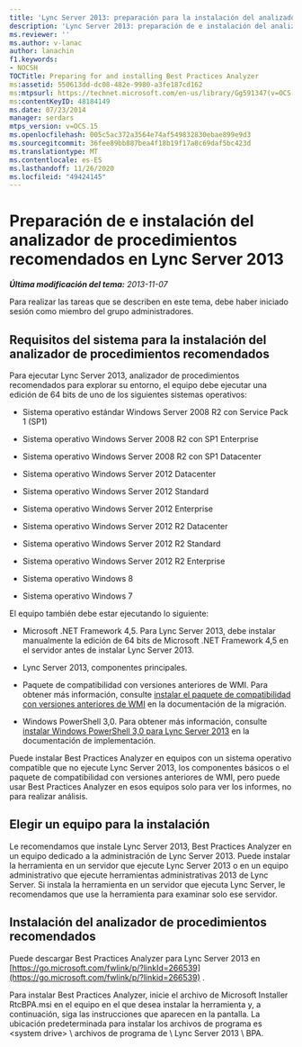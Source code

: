 ```yaml
---
title: 'Lync Server 2013: preparación para la instalación del analizador de procedimientos recomendados'
description: 'Lync Server 2013: preparación de e instalación del analizador de procedimientos recomendados.'
ms.reviewer: ''
ms.author: v-lanac
author: lanachin
f1.keywords:
- NOCSH
TOCTitle: Preparing for and installing Best Practices Analyzer
ms:assetid: 550613dd-dc08-482e-9980-a3fe187cd162
ms:mtpsurl: https://technet.microsoft.com/en-us/library/Gg591347(v=OCS.15)
ms:contentKeyID: 48184149
ms.date: 07/23/2014
manager: serdars
mtps_version: v=OCS.15
ms.openlocfilehash: 005c5ac372a3564e74af549832830ebae899e9d3
ms.sourcegitcommit: 36fee89bb887bea4f18b19f17a8c69daf5bc423d
ms.translationtype: MT
ms.contentlocale: es-ES
ms.lasthandoff: 11/26/2020
ms.locfileid: "49424145"
---
```

# <a name="preparing-for-and-installing-best-practices-analyzer-in-lync-server-2013"></a>Preparación de e instalación del analizador de procedimientos recomendados en Lync Server 2013

<div data-xmlns="http://www.w3.org/1999/xhtml">

<div class="topic" data-xmlns="http://www.w3.org/1999/xhtml" data-msxsl="urn:schemas-microsoft-com:xslt" data-cs="https://msdn.microsoft.com/">

<div data-asp="https://msdn2.microsoft.com/asp">



</div>

<div id="mainSection">

<div id="mainBody">

<span> </span>

_**Última modificación del tema:** 2013-11-07_

Para realizar las tareas que se describen en este tema, debe haber iniciado sesión como miembro del grupo administradores.

<div>

## <a name="system-requirements-for-best-practices-analyzer-installation"></a>Requisitos del sistema para la instalación del analizador de procedimientos recomendados

Para ejecutar Lync Server 2013, analizador de procedimientos recomendados para explorar su entorno, el equipo debe ejecutar una edición de 64 bits de uno de los siguientes sistemas operativos:

  - Sistema operativo estándar Windows Server 2008 R2 con Service Pack 1 (SP1)

  - Sistema operativo Windows Server 2008 R2 con SP1 Enterprise

  - Sistema operativo Windows Server 2008 R2 con SP1 Datacenter

  - Sistema operativo Windows Server 2012 Datacenter

  - Sistema operativo Windows Server 2012 Standard

  - Sistema operativo Windows Server 2012 Enterprise

  - Sistema operativo Windows Server 2012 R2 Datacenter

  - Sistema operativo Windows Server 2012 R2 Standard

  - Sistema operativo Windows Server 2012 R2 Enterprise

  - Sistema operativo Windows 8

  - Sistema operativo Windows 7

El equipo también debe estar ejecutando lo siguiente:

  - Microsoft .NET Framework 4,5. Para Lync Server 2013, debe instalar manualmente la edición de 64 bits de Microsoft .NET Framework 4,5 en el servidor antes de instalar Lync Server 2013.

  - Lync Server 2013, componentes principales.

  - Paquete de compatibilidad con versiones anteriores de WMI. Para obtener más información, consulte [instalar el paquete de compatibilidad con versiones anteriores de WMI](install-wmi-backward-compatibility-package.md) en la documentación de la migración.

  - Windows PowerShell 3,0. Para obtener más información, consulte [instalar Windows PowerShell 3,0 para Lync Server 2013](lync-server-2013-installing-windows-powershell-3-0.md) en la documentación de implementación.

Puede instalar Best Practices Analyzer en equipos con un sistema operativo compatible que no ejecute Lync Server 2013, los componentes básicos o el paquete de compatibilidad con versiones anteriores de WMI, pero puede usar Best Practices Analyzer en esos equipos solo para ver los informes, no para realizar análisis.

</div>

<div>

## <a name="choosing-a-computer-for-installation"></a>Elegir un equipo para la instalación

Le recomendamos que instale Lync Server 2013, Best Practices Analyzer en un equipo dedicado a la administración de Lync Server 2013. Puede instalar la herramienta en un servidor que ejecute Lync Server 2013 o en un equipo administrativo que ejecute herramientas administrativas 2013 de Lync Server. Si instala la herramienta en un servidor que ejecuta Lync Server, le recomendamos que use la herramienta para examinar solo ese servidor.

</div>

<div>

## <a name="installing-best-practices-analyzer"></a>Instalación del analizador de procedimientos recomendados

Puede descargar Best Practices Analyzer para Lync Server 2013 en [https://go.microsoft.com/fwlink/p/?linkId=266539](https://go.microsoft.com/fwlink/p/?linkid=266539) .

Para instalar Best Practices Analyzer, inicie el archivo de Microsoft Installer RtcBPA.msi en el equipo en el que desea instalar la herramienta y, a continuación, siga las instrucciones que aparecen en la pantalla. La ubicación predeterminada para instalar los archivos de programa es \<system drive\> \\ archivos de programa de \\ Lync Server 2013 \\ BPA.

</div>

</div>

<span> </span>

</div>

</div>

</div>

